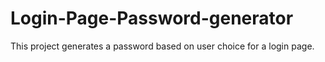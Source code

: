 # Login-Page-Password-generator
This project generates a password based on user choice for a login page.
